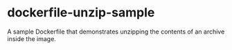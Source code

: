 # dockerfile-unzip-sample
A sample Dockerfile that demonstrates unzipping the contents of an archive inside the image.
